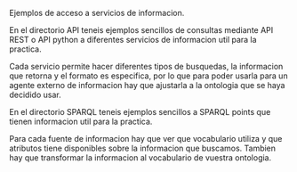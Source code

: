 Ejemplos de acceso a servicios de informacion.

En el directorio API teneis ejemplos sencillos de consultas mediante API REST o
API python a diferentes servicios de informacion util para la practica.

Cada servicio permite hacer diferentes tipos de busquedas, la informacion que
retorna y el formato es especifica, por lo que para poder usarla para un agente
externo de informacion hay que ajustarla a la ontologia que se haya decidido usar.

En el directorio SPARQL teneis ejemplos sencillos a SPARQL points que tienen
informacion util para la practica.
 
Para cada fuente de informacion hay que ver que vocabulario utiliza y que atributos
tiene disponibles sobre la informacion que buscamos. Tambien hay que transformar la
informacion al vocabulario de vuestra ontologia.
